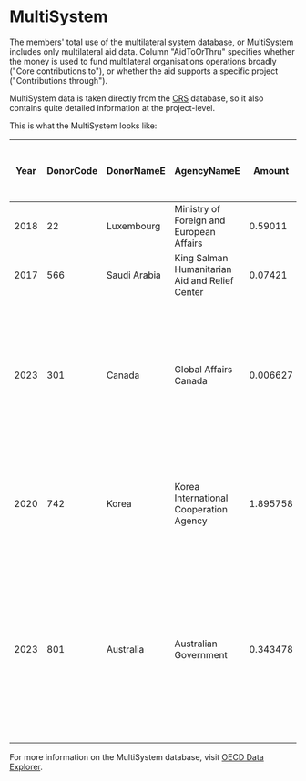 # MultiSystem

The members' total use of the multilateral system database, or MultiSystem includes only multilateral aid data. Column "AidToOrThru" specifies whether the money is used to fund multilateral organisations operations broadly ("Core contributions to"), or whether the aid supports a specific project ("Contributions through"). 

MultiSystem data is taken directly from the [CRS](./crs) database, so it also contains quite detailed information at the project-level.
 
This is what the MultiSystem looks like:

| Year | DonorCode | DonorNameE   | AgencyNameE                                    | Amount   | FlowType      | AmountType      | AidToOrThru           | ChannelCode | ChannelNameE                                       | ChannelReportedNameE                                          | ChannelCategory | ChannelCategoryName                            | RecipientCode | RecipientNameE         | Purposecode | Purposename_e                                                           | ShortDescription                                                                                                                | Gender | Environment | Free-standing Technical Co-operation | Programme Based Approaches | InvestmentProject | Biodiversity | ClimateMitigation | ClimateAdaptation | Desertification | RegionNameE                      | IncomeGroupNameE             | FlowCode | FlowName_e | Aid_T | Aid_T_Description_E                                              | Sector | SectorNameE                               | Geography                | ProjectTitle                                                                                                                    | LongDescription                                                                                                                                                                                                           | CRSid          | ProjectNumber |
|------|-----------|--------------|------------------------------------------------|----------|---------------|-----------------|-----------------------|-------------|----------------------------------------------------|---------------------------------------------------------------|-----------------|------------------------------------------------|---------------|------------------------|-------------|-------------------------------------------------------------------------|---------------------------------------------------------------------------------------------------------------------------------|--------|-------------|--------------------------------------|----------------------------|-------------------|--------------|-------------------|-------------------|-----------------|----------------------------------|------------------------------|----------|------------|-------|------------------------------------------------------------------|--------|-------------------------------------------|--------------------------|---------------------------------------------------------------------------------------------------------------------------------|---------------------------------------------------------------------------------------------------------------------------------------------------------------------------------------------------------------------------|----------------|---------------|
| 2018 | 22        | Luxembourg   | Ministry of Foreign and European Affairs       | 0.59011  | Disbursements | Current prices  | Core contributions to | 41114       | United Nations Development Programme               | Programme des Nations Unies pour le développement             | 41000           | United Nations (UN) agency, fund or commission | 9998          | Bilateral, unspecified | 99810       | Sectors not specified                                                   | REPOSITIONEMENT DU SYSTÈME DES NU                                                                                               | 0      | 0           |                                      |                            |                   | 0            | 0                 | 0                 | 0               | Developing countries unspecified | Part I unallocated by income | 11       | ODA Grants | B02   | Core contributions to multilateral institutions and global funds | 998    | IX. Unallocated / Unspecified             | Bilatéral, non spécifié  | Repositionement du système des NU                                                                                               |                                                                                                                                                                                                                           | 2018001097     | 2018001097    |
| 2017 | 566       | Saudi Arabia | King Salman Humanitarian Aid and Relief Center | 0.07421  | Disbursements | Current prices  | Contributions through | 41140       | World Food Programme                               | World Food Programme                                          | 41000           | United Nations (UN) agency, fund or commission | 236           | Benin                  | 52010       | Food assistance                                                         | PROVIDING FOOD AID TO BENIN (DATES)                                                                                             |        |             |                                      |                            |                   |              |                   |                   |                 | South of Sahara                  | LDCs                         | 11       | ODA Grants | C01   | Project-type interventions                                       | 520    | VI.2. Development Food Assistance         | Africa (South of Sahara) | Providing Food Aid to Benin (Dates)                                                                                             | Providing Food Aid to Benin (Dates)                                                                                                                                                                                       | 2017000062     | 1510          |
| 2023 | 301       | Canada       | Global Affairs Canada                          | 0.006627 | Disbursements | Constant prices | Contributions through | 41301       | Food and Agricultural Organisation                 | FAO - Food and Agriculture Organization of the United Nations | 41000           | United Nations (UN) agency, fund or commission | 351           | Honduras               | 41030       | Biodiversity                                                            | EMPOWERMENT OF WOMEN FOR CLIMATE ACTION IN HONDURAS/RENFORCEMENT DU POUVOIR DES FEMMES POUR L'ACTION POUR LE CLIMAT AU HONDURAS | 1      | 2           | 1                                    |                            |                   | 1            | 2                 | 0                 | 0               | Caribbean & Central America      | LMICs                        | 11       | ODA Grants | C01   | Project-type interventions                                       | 410    | IV.1. General Environment Protection      |                          | Empowerment of Women for Climate Action in Honduras/Renforcement du pouvoir des femmes pour l'action pour le climat au Honduras | The project aims to improve the quality of life of rural and indigenous women and youth whose livelihoods depend on forest resources in 12 municipalities of Western Honduras. (...)                                      | 20182002220001 | P002841001    |
| 2020 | 742       | Korea        | Korea International Cooperation Agency         | 1.895758 | Disbursements | Constant prices | Contributions through | 41119       | United Nations Population Fund                     | United Nations Population Fund                                | 41000           | United Nations (UN) agency, fund or commission | 282           | Tanzania               | 15170       | Women's rights organisations and movements, and government institutions | REALIZING GENDER EQUALITY IN TANZANIA, THROUGH EMPOWERING WOMEN AND ADOLESCENT GIRLS                                            | 2      | 0           |                                      |                            | 1                 | 0            | 0                 | 0                 | 0               | South of Sahara                  | LDCs                         | 11       | ODA Grants | C01   | Project-type interventions                                       | 151    | I.5.a. Government & Civil Society-general | EASTERN AFRICA           | Realizing Gender Equality in Tanzania, through Empowering Women and Adolescent Girls                                            | Women's Economic Rights Promotion (WEE), Gender-Based Violence (GBV) Prevention and Response Services                                                                                                                     | 2020002073     | 2020010100065 |
| 2023 | 801       | Australia    | Australian Government                          | 0.343478 | Disbursements | Current prices  | Contributions through | 41307       | World Health Organisation - assessed contributions | World Health Organisation - assessed contributions            | 41000           | United Nations (UN) agency, fund or commission | 755           | Philippines            | 12250       | Infectious disease control                                              | VACCINE ACCESS HEALTH SECURITY INITIATIVE                                                                                       | 0      | 0           |                                      | 1                          |                   | 0            | 0                 | 0                 | 0               | Far East Asia                    | LMICs                        | 11       | ODA Grants | B031  | Contributions to multi-donor/multi-entity funding mechanisms     | 122    | I.2.b. Basic Health                       | Philippines              | Vaccine Access Health Security Initiative                                                                                       | To facilitate early access to safe and effective vaccines to save lives, reduce illness and make a critical contribution to economic recovery and reinforce Australia's position as a responsive, reliable partner. (...) | 2023002751     | INN668        |

For more information on the MultiSystem database, visit [OECD Data Explorer](https://data-explorer.oecd.org/vis?tm=multilateral%20system&pg=0&snb=24&df[ds]=dsDisseminateFinalDMZ&df[id]=DSD_MULTI%40DF_MULTI&df[ag]=OECD.DCD.FSD&df[vs]=1.3).